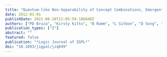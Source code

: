 ```yaml
---
title: "Quantum-like Non-Separability of Concept Combinations, Emergent Associates and Abduction"
date: 2012-01-01
publishDate: 2021-08-20T12:05:59.166848Z
authors: ["PD Bruza", "Kirsty Kitto", "B Ramm", "L Sitbon", "D Song", "S Blomberg"]
publication_types: ["2"]
abstract: ""
featured: false
publication: "*Logic Journal of IGPL*"
doi: "10.1093/jigpal/jzq049"
---
```


